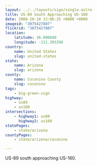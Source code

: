 ```yaml
---
layout: ../../layouts/sign/single.astro
title: US-89 South Approaching US-160
date: 2008-10-18 13:06:25 +0000 +0000
imageid: "3075427807"
flickrid: "3075427807"
location:
    latitude: 36.090689
    longitude: -111.393298
country:
    name: United States
    slug: united-states
state:
    name: Arizona
    slug: arizona
county:
    name: Coconino County
    slug: coconino
tags:
    - big-green-sign
highway:
    - us89
    - us160
intersections:
    - highway1: us89
      highway2: us160
statePages:
    - state/arizona
countyPages:
    - state/arizona/coconino

---
```

US-89 south approaching US-160.